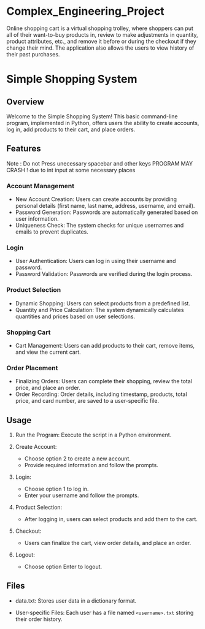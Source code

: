 # Complex_Engineering_Project
Online shopping cart is a virtual shopping trolley, where shoppers can put all of their want-to-buy products in, review to make adjustments in quantity, product attributes, etc., and remove it before or during the checkout if they change their mind. The application also allows the users to view history of their past purchases.
# Simple Shopping System

## Overview

Welcome to the Simple Shopping System! This basic command-line program, implemented in Python, offers users the ability to create accounts, log in, add products to their cart, and place orders.

## Features
Note : Do not Press unecessary spacebar and other keys PROGRAM MAY CRASH ! due to int input at some necessary places

### Account Management

- New Account Creation:
  Users can create accounts by providing personal details (first name, last name, address, username, and email).
- Password Generation:
  Passwords are automatically generated based on user information.
- Uniqueness Check:
  The system checks for unique usernames and emails to prevent duplicates.

### Login

- User Authentication:
  Users can log in using their username and password.
- Password Validation:
  Passwords are verified during the login process.

### Product Selection

- Dynamic Shopping:
  Users can select products from a predefined list.
- Quantity and Price Calculation:
  The system dynamically calculates quantities and prices based on user selections.

### Shopping Cart

- Cart Management:
  Users can add products to their cart, remove items, and view the current cart.

### Order Placement

- Finalizing Orders:
  Users can complete their shopping, review the total price, and place an order.
- Order Recording:
  Order details, including timestamp, products, total price, and card number, are saved to a user-specific file.

## Usage

1. Run the Program:
   Execute the script in a Python environment.

2. Create Account:
   - Choose option 2 to create a new account.
   - Provide required information and follow the prompts.

3. Login:
   - Choose option 1 to log in.
   - Enter your username and follow the prompts.

4. Product Selection:
   - After logging in, users can select products and add them to the cart.

5. Checkout:
   - Users can finalize the cart, view order details, and place an order.

6. Logout:
   - Choose option Enter to logout.

## Files

- data.txt:
  Stores user data in a dictionary format.

- User-specific Files:
  Each user has a file named `<username>.txt` storing their order history.

